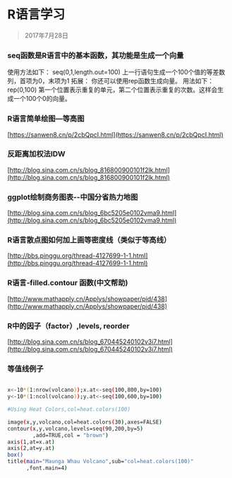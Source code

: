 # R语言学习

>2017年7月28日

### seq函数是R语言中的基本函数，其功能是生成一个向量

使用方法如下：
seq(0,1,length.out=100)
上一行语句生成一个100个值的等差数列，首项为0，末项为1
拓展：
你还可以使用rep函数生成向量。
用法如下：
rep(0,100)
第一个位置表示重复的单元，第二个位置表示重复的次数。这样会生成一个100个0的向量。

### R语言简单绘图—等高图

[https://sanwen8.cn/p/2cbQpcI.html](https://sanwen8.cn/p/2cbQpcI.html)

### 反距离加权法IDW

[http://blog.sina.com.cn/s/blog_816800900101f2lk.html](http://blog.sina.com.cn/s/blog_816800900101f2lk.html)

### ggplot绘制商务图表--中国分省热力地图

[http://blog.sina.com.cn/s/blog_6bc5205e0102vma9.html](http://blog.sina.com.cn/s/blog_6bc5205e0102vma9.html)

### R语言散点图如何加上画等密度线（类似于等高线）

[http://bbs.pinggu.org/thread-4127699-1-1.html](http://bbs.pinggu.org/thread-4127699-1-1.html)


### R语言-filled.contour 函数(中文帮助)

[http://www.mathapply.cn/Applys/showpaper/pid/438](http://www.mathapply.cn/Applys/showpaper/pid/438)

### R中的因子（factor）,levels, reorder

[http://blog.sina.com.cn/s/blog_670445240102v3i7.html](http://blog.sina.com.cn/s/blog_670445240102v3i7.html)

### 等值线例子

``` bash

x<-10*(1:nrow(volcano));x.at<-seq(100,800,by=100)
y<-10*(1:ncol(volcano));y.at<-seq(100,600,by=100)

#Using Heat Colors,col=heat.colors(100)

image(x,y,volcano,col=heat.colors(30),axes=FALSE)
contour(x,y,volcano,levels=seq(90,200,by=5)
        ,add=TRUE,col = "brown")
axis(1,at=x.at)
axis(2,at=y.at)
box()
title(main="Maunga Whau Volcano",sub="col=heat.colors(100)"
      ,font.main=4)

```














